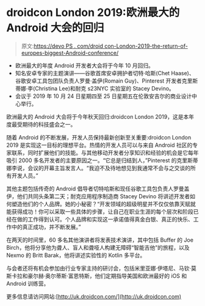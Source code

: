 # droidcon London 2019:欧洲最大的 Android 大会的回归

> 原文:[https://devo PS . com/droid con-London-2019-the-return-of-europes-biggest-Android-conference/](https://devops.com/droidcon-london-2019-the-return-of-europes-biggest-android-conference/)

*   欧洲最大的年度 Android 开发者大会将于今年 10 月回归。
*   知名安卓专家的主题演讲——谷歌首席安卓拥护者切特·哈斯(Chet Haase)、谷歌安卓工具包团队负责人罗曼·盖伊(Romain Guy)、Pinterest 开发者克里斯蒂娜·李(Christina Lee)和耐克 s23NYC 实验室的 Stacey Devino。
*   会议于 2019 年 10 月 24 日星期四至 25 日星期五在伦敦安吉尔的商业设计中心举行。

欧洲最大的 Android 大会将于今年秋天回归:droidcon London 2019，这是本年度最受期待的科技盛会之一。

随着 Android 的不断发展，开发人员保持最新创新至关重要:droidcon London 2019 是实现这一目标的理想平台。热情的开发人员可以与来自 Android 社区的专家联系，同时扩展他们的技能。与其他移动开发者分享知识和经验的机会是它每年吸引 2000 多名开发者的主要原因之一。“它总是归结到人，”Pinterest 的克里斯蒂娜李说，会议的开幕主旨发言人。“我迫不及待地想见到我通常不会与之交谈的所有开发人员。”

其他主题包括传奇的 Android 倡导者切特哈斯和现任谷歌工具包负责人罗曼盖伊，他们共同头条第二天；耐克应用程序制造商 Stacey Devino 将讲述开发者如何塑造他们的个人品牌。她的小秘密？“开发领域的超级明星并不仅仅依靠天赋就能获得成功！你可以采取一些具体的步骤，让自己在职业生涯的每个层次和阶段已经在做的工作得到认可。个人品牌和实现这一承诺值得真金白银、真正的快乐、工作中的真正成功，并不断发展。”

在两天的时间里，60 多名其他演讲者将发表技术演讲，其中包括 Buffer 的 Joe Birch，他将分享他为聋人、盲人和聋哑人构建无障碍“智能吉他”的旅程，以及 Nexmo 的 Britt Barak，他将讲述实验性的 Kotlin 多平台。

与会者还将有机会参加由行业专家主持的研讨会，包括米里亚娜·伊塔尼、马钦·莫斯卡拉和豪尔赫·奥尔蒂斯·富恩特斯，他们定期指导美国和欧洲最好的 iOS 和 Android 训练营。

更多信息请访问网站:[http://uk.droidcon.com/](http://uk.droidcon.com)